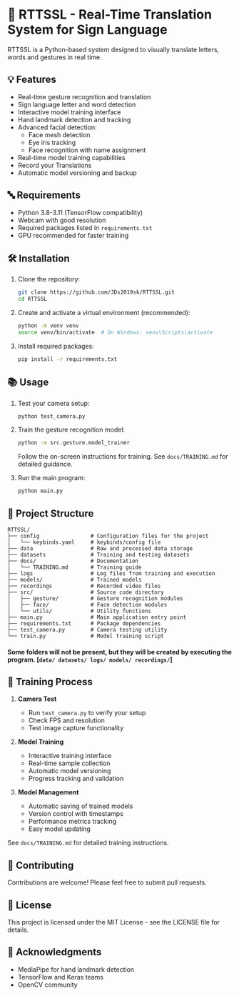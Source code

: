 # 🤖 RTTSSL - Real-Time Translation System for Sign Language

RTTSSL is a Python-based system designed to visually translate letters, words and gestures in real time.

## 💡 Features

- Real-time gesture recognition and translation
- Sign language letter and word detection
- Interactive model training interface
- Hand landmark detection and tracking
- Advanced facial detection:
  - Face mesh detection
  - Eye iris tracking
  - Face recognition with name assignment
- Real-time model training capabilities
- Record your Translations
- Automatic model versioning and backup

## 🔤 Requirements

- Python 3.8-3.11 (TensorFlow compatibility)
- Webcam with good resolution
- Required packages listed in `requirements.txt`
- GPU recommended for faster training

## 🛠️ Installation

1. Clone the repository:

   ```bash
   git clone https://github.com/JDs2019sk/RTTSSL.git
   cd RTTSSL
   ```

2. Create and activate a virtual environment (recommended):

   ```bash
   python -m venv venv
   source venv/bin/activate  # On Windows: venv\Scripts\activate
   ```

3. Install required packages:
   ```bash
   pip install -r requirements.txt
   ```

## 📚 Usage

1. Test your camera setup:

   ```bash
   python test_camera.py
   ```

2. Train the gesture recognition model:

   ```bash
   python -m src.gesture.model_trainer
   ```

   Follow the on-screen instructions for training. See `docs/TRAINING.md` for detailed guidance.

3. Run the main program:
   ```bash
   python main.py
   ```

## 📂 Project Structure

```
RTTSSL/
├── config                # Configuration files for the project
│   └── keybinds.yaml     # keybinds/config file
├── data                  # Raw and processed data storage
├── datasets              # Training and testing datasets
├── docs/                 # Documentation
│   └── TRAINING.md       # Training guide
├── logs                  # Log files from training and execution
├── models/               # Trained models
├── recordings            # Recorded video files
├── src/                  # Source code directory
│   ├── gesture/          # Gesture recognition modules
│   ├── face/             # Face detection modules
│   └── utils/            # Utility functions
├── main.py               # Main application entry point
├── requirements.txt      # Package dependencies
├── test_camera.py        # Camera testing utility
└── train.py              # Model training script
```

#### Some folders will not be present, but they will be created by executing the program. [`data/ datasets/ logs/ models/ recordings/`]

## 🔄 Training Process

1. **Camera Test**

   - Run `test_camera.py` to verify your setup
   - Check FPS and resolution
   - Test image capture functionality

2. **Model Training**

   - Interactive training interface
   - Real-time sample collection
   - Automatic model versioning
   - Progress tracking and validation

3. **Model Management**

   - Automatic saving of trained models
   - Version control with timestamps
   - Performance metrics tracking
   - Easy model updating

See `docs/TRAINING.md` for detailed training instructions.

## 🤝 Contributing

Contributions are welcome! Please feel free to submit pull requests.

## 📝 License

This project is licensed under the MIT License - see the LICENSE file for details.

## 🙏 Acknowledgments

- MediaPipe for hand landmark detection
- TensorFlow and Keras teams
- OpenCV community
